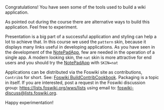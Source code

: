  Congratulations! You have seen some of the tools used to build a wiki application.

 As pointed out during the course there are alternative ways to build this application. Feel free to experiment.

 Presentation is a big part of a successful application and styling can help a lot to achieve that. In this course we used the `pattern` skin, because it displays many links useful in developing applications. As you have seen in the development of the [NotePadApp](http://cdlhttps://[[HOST_SUBDOMAIN]]-80-[[KATACODA_HOST]].environments.katacoda.com/KatacodaCourses/Foswiki2/NotePadApp/NotePadApp?topicparent=KatacodaCourses/Foswiki2/NotePadApp.ScenarioFinish "Create this topic"), few are needed in the operation of a single app. A modern looking skin, the `nat` skin is more attractive for end users and you should try the [NotePadApp](http://cdlhttps://[[HOST_SUBDOMAIN]]-80-[[KATACODA_HOST]].environments.katacoda.com/KatacodaCourses/Foswiki2/NotePadApp/NotePadApp?topicparent=KatacodaCourses/Foswiki2/NotePadApp.ScenarioFinish "Create this topic") with `SKIN=nat`

 Applications can be distributed via the Foswiki site as contributions, `Contrib`s for short. See: [Foswiki BuildContribCookbook](https://foswiki.org/Development.BuildContribCookbook). Packaging is a topic in itself. If you are interested, post a request in the Foswiki discussion group: <https://lists.foswiki.org/wws/lists> using email to: [foswiki-discuss@lists.foswiki.org](mailto:foswiki-discuss@lists.foswiki.org).

 Happy experimentation!

